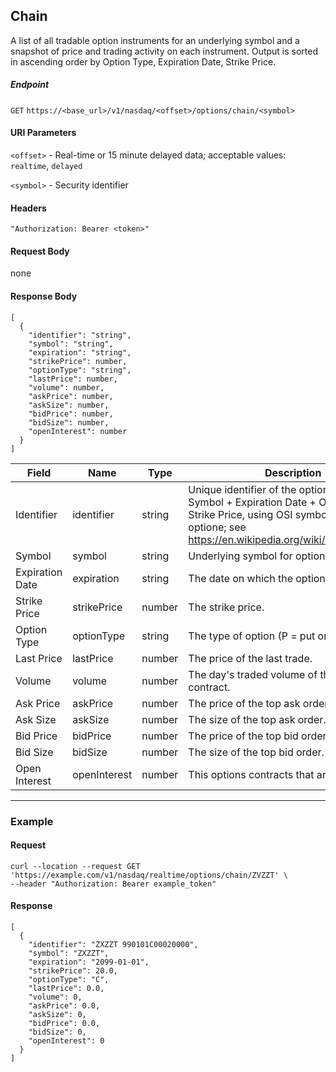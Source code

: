 ## Chain

A list of all tradable option instruments for an underlying symbol and a snapshot of price and trading activity on each instrument. Output is sorted in ascending order by Option Type, Expiration Date, Strike Price.

##### Endpoint

`GET` `https://<base_url>/v1/nasdaq/<offset>/options/chain/<symbol>`

#### URI Parameters

`<offset>` - Real-time or 15 minute delayed data; acceptable values: `realtime`, `delayed`

`<symbol>` - Security identifier

#### Headers

`"Authorization: Bearer <token>"`

#### Request Body

none

#### Response Body

```
[
  {
    "identifier": "string",
    "symbol": "string",
    "expiration": "string",
    "strikePrice": number,
    "optionType": "string",
    "lastPrice": number,
    "volume": number,
    "askPrice": number,
    "askSize": number,
    "bidPrice": number,
    "bidSize": number,
    "openInterest": number
  }
]
```

| Field | Name | Type | Description |
|-------|------|------|-------------|
|Identifier|identifier|string |Unique identifier of the options contract: Symbol + Expiration Date + Option Type + Strike Price, using OSI symbology for all US optione; see https://en.wikipedia.org/wiki/Option_symbol. |
|Symbol|symbol|string|Underlying symbol for option.|
|Expiration Date|expiration|string|The date on which the option expires. |
|Strike Price|strikePrice|number|The strike price.|
|Option Type|optionType|string|The type of option (P = put or C = call).|
|Last Price|lastPrice|number|The price of the last trade.|
|Volume|volume|number|The day's traded volume of this options contract.|
|Ask Price|askPrice|number|The price of the top ask order.|
|Ask Size|askSize|number|The size of the top ask order.|
|Bid Price|bidPrice|number|The price of the top bid order.|
|Bid Size|bidSize|number|The size of the top bid order.|
|Open Interest|openInterest|number|This options contracts that are still open.|

---


### Example

#### Request

```
curl --location --request GET 'https://example.com/v1/nasdaq/realtime/options/chain/ZVZZT' \
--header "Authorization: Bearer example_token"
```

#### Response

```
[
  {
    "identifier": "ZXZZT 990101C00020000",
    "symbol": "ZXZZT",
    "expiration": "2099-01-01",
    "strikePrice": 20.0,
    "optionType": "C",
    "lastPrice": 0.0,
    "volume": 0,
    "askPrice": 0.0,
    "askSize": 0,
    "bidPrice": 0.0,
    "bidSize": 0,
    "openInterest": 0
  }
]
```
